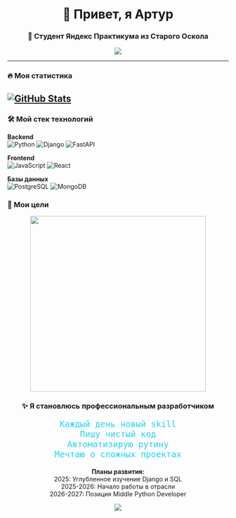 <h1 align="center">👋 Привет, я Артур</h1>
<h3 align="center">🚀 Студент Яндекс Практикума из Старого Оскола</h3>

<p align="center">
  <a href="mailto:artur-fisunov@mail.ru"><img src="https://img.shields.io/badge/-Email-D14836?style=flat&logo=Gmail&logoColor=white"/></a>
</p>

---

### 🔥 Моя статистика
[![GitHub Stats](https://github-readme-stats.vercel.app/api?username=arturioo22&show_icons=true)](https://github.com/anuraghazra/github-readme-stats)
---

### 🛠 Мой стек технологий
**Backend**  
![Python](https://img.shields.io/badge/Python-3776AB?style=for-the-badge&logo=python&logoColor=white)
![Django](https://img.shields.io/badge/Django-092E20?style=for-the-badge&logo=django&logoColor=white)
![FastAPI](https://img.shields.io/badge/FastAPI-009688?style=for-the-badge&logo=fastapi&logoColor=white)

**Frontend**  
![JavaScript](https://img.shields.io/badge/JavaScript-F7DF1E?style=for-the-badge&logo=javascript&logoColor=black)
![React](https://img.shields.io/badge/React-61DAFB?style=for-the-badge&logo=react&logoColor=black)

**Базы данных**  
![PostgreSQL](https://img.shields.io/badge/PostgreSQL-4169E1?style=for-the-badge&logo=postgresql&logoColor=white)
![MongoDB](https://img.shields.io/badge/MongoDB-47A248?style=for-the-badge&logo=mongodb&logoColor=white)

### 🚀 Мои цели

<div align="center">
  <img src="https://media.giphy.com/media/L1R1tvI9svkIWwpVYr/giphy.gif" width="400">
  
  <h3>✨ Я становлюсь профессиональным разработчиком</h3>
  
  <p style="font-family: 'Fira Code', monospace; color: #22D3F7; font-size: 1.2rem;">
    Каждый день новый skill<br>
    Пишу чистый код<br>
    Автоматизирую рутину<br>
    Мечтаю о сложных проектах
  </p>
  
  <p><b>Планы развития:</b><br>
  2025: Углубленное изучение Django и SQL<br>
  2025-2026: Начало работы в отрасли<br>
  2026-2027: Позиция Middle Python Developer</p>
</div>
<p align="center">
  <img src="https://capsule-render.vercel.app/api?type=waving&color=gradient&height=60&section=footer&animation=twinkling">
</p>
